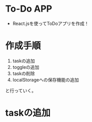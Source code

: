# To-Do APP
* React.jsを使ってToDoアプリを作成！

# 作成手順
1. taskの追加
2. toggleの追加
3. taskの削除
4. localStorageへの保存機能の追加

と行っていく。

# taskの追加

